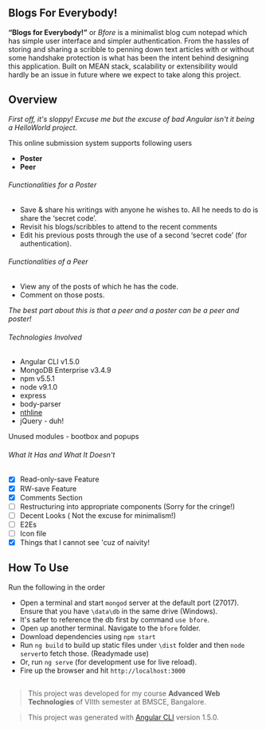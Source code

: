 ## Blogs For Everybody!

**“Blogs for Everybody!”** or *Bfore* is a minimalist blog cum notepad which has simple
user interface and simpler authentication. 
From the hassles of storing and sharing a scribble to penning down text articles with or without some handshake
protection is what has been the intent behind designing this application.
Built on MEAN stack, scalability or extensibility would hardly be an issue in future
where we expect to take along this project. 

## Overview

*First off, it's sloppy! Excuse me but the excuse of bad Angular isn't it being a HelloWorld project.*

This online submission system supports following users
- **Poster**
- **Peer**

###### Functionalities for a Poster
- Save & share his writings with anyone he wishes to. All he needs to do is
share the ‘secret code’.
- Revisit his blogs/scribbles to attend to the recent comments
- Edit his previous posts through the use of a second ‘secret code’ (for
authentication).

###### Functionalities of a Peer
- View any of the posts of which he has the code.
- Comment on those posts.

*The best part about this is that a peer and a poster can be a peer and poster!*

###### Technologies Involved
- Angular CLI v1.5.0
- MongoDB Enterprise v3.4.9
- npm v5.5.1
- node v9.1.0
- express
- body-parser
- [nthline](https://www.npmjs.com/package/node-nthline)
- jQuery  - duh!

Unused modules - bootbox and popups

###### What It Has and What It Doesn't
- [x] Read-only-save Feature
- [x] RW-save Feature
- [x] Comments Section
- [ ] Restructuring into appropriate components (Sorry for the cringe!)
- [ ] Decent Looks ( Not the excuse for minimalism!)
- [ ] E2Es 
- [ ] Icon file
- [x] Things that I cannot see 'cuz of naivity!

## How To Use

Run the following in the order

- Open a terminal and start `mongod` server at the default port (27017). Ensure that you have `\data\db` in the same drive (Windows).
- It's safer to reference the db first by command `use bfore`.
- Open up another terminal. Navigate to the `bfore` folder.
- Download dependencies using `npm start`
- Run `ng build` to build up static files under `\dist` folder and then `node server`to fetch those. (Readymade use)
- Or, run `ng serve` (for development use for live reload).
- Fire up the browser and hit `http://localhost:3000`

##

> This project was developed for my course **Advanced Web Technologies** of VIIth semester at BMSCE, Bangalore.

> This project was generated with [Angular CLI](https://github.com/angular/angular-cli) version 1.5.0.
